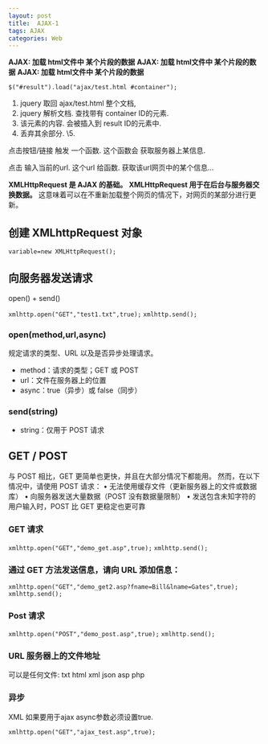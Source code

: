 ```yaml
---
layout: post
title:  AJAX-1
tags: AJAX
categories: Web
---
```


**AJAX: 加载 html文件中 某个片段的数据**
**AJAX: 加载 html文件中 某个片段的数据**
**AJAX: 加载 html文件中 某个片段的数据**


`$("#result").load("ajax/test.html #container");`

1. jquery 取回 ajax/test.html 整个文档,
2. jquery 解析文档. 查找带有 container ID的元素.
3. 该元素的内容. 会被插入到 result ID的元素中.
4. 丢弃其余部分.
\5. 












点击按钮/链接  触发 一个函数. 
这个函数会 获取服务器上某信息.



点击 输入当前的url. 这个url 给函数. 获取该url网页中的某个信息...



















**XMLHttpRequest 是 AJAX 的基础。**
**XMLHttpRequest 用于在后台与服务器交换数据。**
这意味着可以在不重新加载整个网页的情况下，对网页的某部分进行更新。



## 创建 XMLhttpRequest 对象

`variable=new XMLHttpRequest();`




## 向服务器发送请求
open() + send()

`xmlhttp.open("GET","test1.txt",true);`
`xmlhttp.send();`


### open(method,url,async)
规定请求的类型、URL 以及是否异步处理请求。
- method：请求的类型；GET 或 POST
- url：文件在服务器上的位置
- async：true（异步）或 false（同步）



### send(string)

- string：仅用于 POST 请求



## GET / POST

与 POST 相比，GET 更简单也更快，并且在大部分情况下都能用。
然而，在以下情况中，请使用 POST 请求：
• 无法使用缓存文件（更新服务器上的文件或数据库）
• 向服务器发送大量数据（POST 没有数据量限制）
• 发送包含未知字符的用户输入时，POST 比 GET 更稳定也更可靠





### GET 请求

`xmlhttp.open("GET","demo_get.asp",true);`
`xmlhttp.send();`




### 通过 GET 方法发送信息，请向 URL 添加信息：



`xmlhttp.open("GET","demo_get2.asp?fname=Bill&lname=Gates",true);`
`xmlhttp.send();`







### Post 请求
`xmlhttp.open("POST","demo_post.asp",true);`
`xmlhttp.send();`







### URL 服务器上的文件地址
可以是任何文件: txt html xml json asp php




### 异步
XML 如果要用于ajax  async参数必须设置true.


`xmlhttp.open("GET","ajax_test.asp",true);`



















